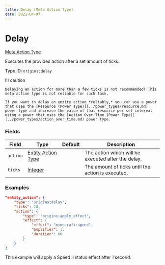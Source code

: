 ```yaml
---
title: Delay (Meta Action Type)
date: 2021-04-07
---
```


# Delay

[Meta Action Type](../meta_action_types.md)

Executes the provided action after a set amount of ticks.

Type ID: `origins:delay`

!!! caution

    Delaying an action for more than a few ticks is not recommended! This meta action type is not reliable for such task.

    If you want to delay an entity action *reliably,* you can use a power that uses the [Resource (Power Type)](../power_types/resource.md) power type and increase the value of that resource per set interval using a power that uses the [Action Over Time (Power Type)](../power_types/action_over_time.md) power type.


### Fields

Field  | Type | Default | Description
-------|------|---------|-------------
`action` | [Entity Action Type](../entity_action_types.md) | | The action which will be executed after the delay.
`ticks` | [Integer](../data_types/integer.md) | | The amount of ticks until the action is executed.


### Examples

```json
"entity_action": {
    "type": "origins:delay",
    "ticks": 20,
    "action": {
        "type": "origins:apply_effect",
        "effect": {
            "effect": "minecraft:speed",
            "amplifier": 1,
            "duration": 80
        }
    }
}
```
This example will apply a Speed II status effect after 1 second.
